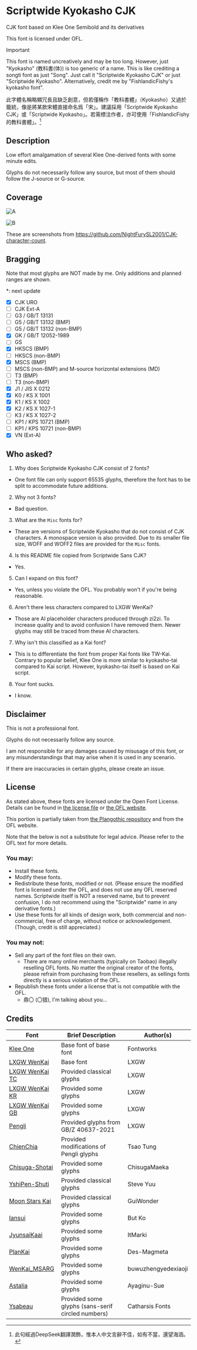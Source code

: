 # Scriptwide Kyokasho CJK

CJK font based on Klee One Semibold and its derivatives

This font is licensed under OFL.

> [!IMPORTANT]
> This font is named uncreatively and may be too long. However, just "Kyokasho" (教科書(体)) is too generic of a name. This is like crediting a songti font as just "Song". Just call it "Scriptwide Kyokasho CJK" or just "Scriptwide Kyokasho". Alternatively, credit me by "FishlandicFishy's kyokasho font".
>
> 此字體名稱略顯冗長且缺乏創意，但若僅稱作「教科書體」（Kyokasho）又過於籠統，像是將某款宋體直接命名爲「宋」。建議採用「Scriptwide Kyokasho CJK」或「Scriptwide Kyokasho」。若需標注作者，亦可使用「FishlandicFishy的教科書體」。[^1]

## Description

Low effort amalgamation of several Klee One-derived fonts with some minute edits.

Glyphs do not necessarily follow any source, but most of them should follow the J-source or G-source.

## Coverage

![A](KyokashoA.png)

![B](KyokashoB.png)

These are screenshots from <https://github.com/NightFurySL2001/CJK-character-count>.

## Bragging

Note that most glyphs are NOT made by me. Only additions and planned ranges are shown.

*: next update

- [x] CJK URO
- [ ] CJK Ext-A
- [ ] G3 / GB/T 13131
- [ ] G5 / GB/T 13132 (BMP)
- [ ] G5 / GB/T 13132 (non-BMP)
- [x] GK / GB/T 12052-1989
- [ ] GS
- [x] HKSCS (BMP)
- [ ] HKSCS (non-BMP)
- [x] MSCS (BMP)
- [ ] MSCS (non-BMP) and M-source horizontal extensions (MD)
- [ ] T3 (BMP)
- [ ] T3 (non-BMP)
- [x] J1 / JIS X 0212
- [x] K0 / KS X 1001
- [x] K1 / KS X 1002
- [x] K2 / KS X 1027-1
- [ ] K3 / KS X 1027-2
- [ ] KP1 / KPS 10721 (BMP)
- [ ] KP1 / KPS 10721 (non-BMP)
- [x] VN (Ext-A)

## Who asked?

1. Why does Scriptwide Kyokasho CJK consist of 2 fonts?
  * One font file can only support 65535 glyphs, therefore the font has to be split to accommodate future additions.
2. Why not 3 fonts?
  * Bad question.
3. What are the `Misc` fonts for?
  * These are versions of Scriptwide Kyokasho that do not consist of CJK characters. A monospace version is also provided. Due to its smaller file size, WOFF and WOFF2 files are provided for the `Misc` fonts.
4. Is this README file copied from Scriptwide Sans CJK?
  * Yes.
5. Can I expand on this font?
  * Yes, unless you violate the OFL. You probably won't if you're being reasonable.
6. Aren't there less characters compared to LXGW WenKai?
  * Those are AI placeholder characters produced through zi2zi. To increase quality and to avoid confusion I have removed them. Newer glyphs may still be traced from these AI characters.
7. Why isn't this classified as a Kai font?
  * This is to differentiate the font from proper Kai fonts like TW-Kai. Contrary to popular belief, Klee One is more similar to kyokasho-tai compared to Kai script. However, kyokasho-tai itself is based on Kai script.
8. Your font sucks.
  * I know.

## Disclaimer

This is not a professional font.

Glyphs do not necessarily follow any source.

I am not responsible for any damages caused by misusage of this font, or any misunderstandings that may arise when it is used in any scenario.

If there are inaccuracies in certain glyphs, please create an issue.

## License

As stated above, these fonts are licensed under the Open Font License. Details can be found in [the license file](LICENSE) or [the OFL website](https://openfontlicense.org/).

This portion is partially taken from [the Plangothic repository](https://github.com/Fitzgerald-Porthmouth-Koenigsegg/Plangothic_Project/blob/main/README.en.md#license) and from the OFL website.

Note that the below is not a substitute for legal advice. Please refer to the OFL text for more details.

### You may:

* Install these fonts.
* Modify these fonts.
* Redistribute these fonts, modified or not. (Please ensure the modified font is licensed under the OFL, and does not use any OFL reserved names. Scriptwide itself is NOT a reserved name, but to prevent confusion, I do not recommend using the "Scriptwide" name in any derivative fonts.)
* Use these fonts for all kinds of design work, both commercial and non-commercial, free of charge, without notice or acknowledgement. (Though, credit is still appreciated.)

### You may not:

* Sell any part of the font files on their own.
  * There are many online merchants (typically on Taobao) illegally reselling OFL fonts. No matter the original creator of the fonts, please refrain from purchasing from these resellers, as sellings fonts directly is a serious violation of the OFL.
* Republish these fonts under a license that is not compatible with the OFL.
  * 鼎〇 (〇猎), I'm talking about you...

## Credits

| Font | Brief Description | Author(s) |
| --- | --- | --- |
| [Klee One](https://fonts.google.com/specimen/Klee+One) | Base font of base font | Fontworks |
| [LXGW WenKai](https://github.com/lxgw/LxgwWenKai) | Base font | LXGW |
| [LXGW WenKai TC](https://github.com/lxgw/LxgwWenkaiTC) | Provided classical glyphs | LXGW |
| [LXGW WenKai KR](https://github.com/lxgw/LxgwWenkaiKR) | Provided some glyphs | LXGW |
| [LXGW WenKai GB](https://github.com/lxgw/LxgwWenkaiGB) | Provided some glyphs | LXGW |
| [Pengli](https://github.com/lxgw/Pengli) | Provided glyphs from GB/Z 40637-2021 | LXGW |
| [ChienChia](https://github.com/Tsao-Tung/Chienchia) | Provided modifications of Pengli glyphs | Tsao Tung |
| [Chisuga-Shotai](https://github.com/ChisugaMaeka/Chisuga-Shotai) | Provided some glyphs | ChisugaMaeka |
| [YshiPen-Shuti](https://github.com/Steve-Yuu/YshiPen-Shuti) | Provided classical glyphs | Steve Yuu |
| [Moon Stars Kai](https://github.com/GuiWonder/MoonStarsKai) | Provided classical glyphs | GuiWonder |
| [Iansui](https://github.com/ButTaiwan/iansui) | Provided some glyphs | But Ko |
| [JyunsaiKaai](https://github.com/ItMarki/jyunsaikaai) | Provided some glyphs | ItMarki |
| [PlanKai](https://github.com/Des-Magmeta/PlanKai) | Provided some glyphs | Des-Magmeta |
| [WenKai_MSARG](https://github.com/buwuzhengyedexiaoji/WenKai_MSARG) | Provided some glyphs | buwuzhengyedexiaoji |
| [Astalia](https://github.com/Ayaginu-Sue/Astalia) | Provided some glyphs | Ayaginu-Sue |
| [Ysabeau](https://github.com/CatharsisFonts/Ysabeau) | Provided some glyphs (sans-serif circled numbers) | Catharsis Fonts |

[^1]: 此句經過DeepSeek翻譯潤飾，惟本人中文言辭不佳，如有不當，還望海涵。
